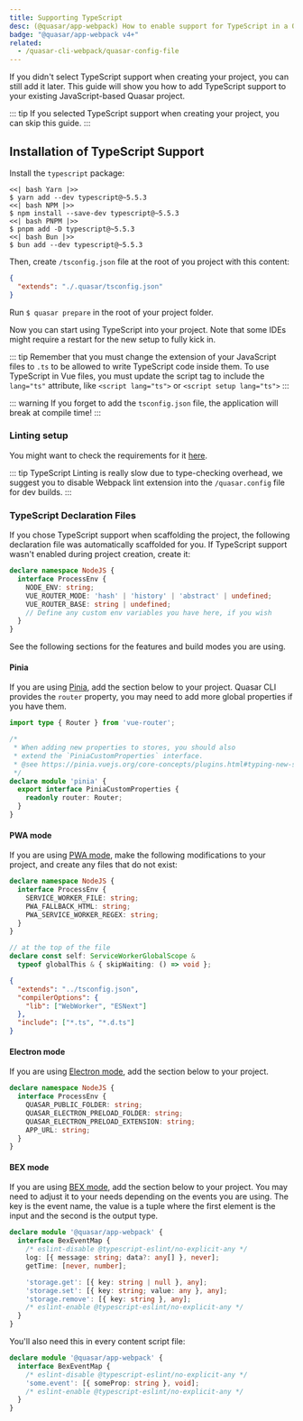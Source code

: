 ```yaml
---
title: Supporting TypeScript
desc: (@quasar/app-webpack) How to enable support for TypeScript in a Quasar app.
badge: "@quasar/app-webpack v4+"
related:
  - /quasar-cli-webpack/quasar-config-file
---
```


If you didn't select TypeScript support when creating your project, you can still add it later. This guide will show you how to add TypeScript support to your existing JavaScript-based Quasar project.

::: tip
If you selected TypeScript support when creating your project, you can skip this guide.
:::

## Installation of TypeScript Support

Install the `typescript` package:

```tabs
<<| bash Yarn |>>
$ yarn add --dev typescript@~5.5.3
<<| bash NPM |>>
$ npm install --save-dev typescript@~5.5.3
<<| bash PNPM |>>
$ pnpm add -D typescript@~5.5.3
<<| bash Bun |>>
$ bun add --dev typescript@~5.5.3
```

Then, create `/tsconfig.json` file at the root of you project with this content:

```json /tsconfig.json
{
  "extends": "./.quasar/tsconfig.json"
}
```

Run `$ quasar prepare` in the root of your project folder.

Now you can start using TypeScript into your project. Note that some IDEs might require a restart for the new setup to fully kick in.

::: tip
Remember that you must change the extension of your JavaScript files to `.ts` to be allowed to write TypeScript code inside them. To use TypeScript in Vue files, you must update the script tag to include the `lang="ts"` attribute, like `<script lang="ts">` or `<script setup lang="ts">`
:::

::: warning
If you forget to add the `tsconfig.json` file, the application will break at compile time!
:::

### Linting setup

You might want to check the requirements for it [here](/quasar-cli-webpack/linter).

::: tip
TypeScript Linting is really slow due to type-checking overhead, we suggest you to disable Webpack lint extension into the `/quasar.config` file for dev builds.
:::

### TypeScript Declaration Files

If you chose TypeScript support when scaffolding the project, the following declaration file was automatically scaffolded for you. If TypeScript support wasn't enabled during project creation, create it:

```ts /src/env.d.ts
declare namespace NodeJS {
  interface ProcessEnv {
    NODE_ENV: string;
    VUE_ROUTER_MODE: 'hash' | 'history' | 'abstract' | undefined;
    VUE_ROUTER_BASE: string | undefined;
    // Define any custom env variables you have here, if you wish
  }
}
```

See the following sections for the features and build modes you are using.

#### Pinia

If you are using [Pinia](/quasar-cli-webpack/state-management-with-pinia), add the section below to your project. Quasar CLI provides the `router` property, you may need to add more global properties if you have them.

```ts /src/stores/index.ts
import type { Router } from 'vue-router';

/*
 * When adding new properties to stores, you should also
 * extend the `PiniaCustomProperties` interface.
 * @see https://pinia.vuejs.org/core-concepts/plugins.html#typing-new-store-properties
 */
declare module 'pinia' {
  export interface PiniaCustomProperties {
    readonly router: Router;
  }
}
```

#### PWA mode

If you are using [PWA mode](/quasar-cli-webpack/developing-pwa/introduction), make the following modifications to your project, and create any files that do not exist:

```ts /src-pwa/pwa-env.d.ts
declare namespace NodeJS {
  interface ProcessEnv {
    SERVICE_WORKER_FILE: string;
    PWA_FALLBACK_HTML: string;
    PWA_SERVICE_WORKER_REGEX: string;
  }
}
```

```ts /src-pwa/custom-service-worker.ts
// at the top of the file
declare const self: ServiceWorkerGlobalScope &
  typeof globalThis & { skipWaiting: () => void };
```

```json /src-pwa/tsconfig.json
{
  "extends": "../tsconfig.json",
  "compilerOptions": {
    "lib": ["WebWorker", "ESNext"]
  },
  "include": ["*.ts", "*.d.ts"]
}
```

#### Electron mode

If you are using [Electron mode](/quasar-cli-webpack/developing-electron-apps/introduction), add the section below to your project.

```ts /src-electron/electron-env.d.ts
declare namespace NodeJS {
  interface ProcessEnv {
    QUASAR_PUBLIC_FOLDER: string;
    QUASAR_ELECTRON_PRELOAD_FOLDER: string;
    QUASAR_ELECTRON_PRELOAD_EXTENSION: string;
    APP_URL: string;
  }
}
```

#### BEX mode

If you are using [BEX mode](/quasar-cli-webpack/developing-browser-extensions/introduction), add the section below to your project. You may need to adjust it to your needs depending on the events you are using. The key is the event name, the value is a tuple where the first element is the input and the second is the output type.

```ts /src-bex/background.ts
declare module '@quasar/app-webpack' {
  interface BexEventMap {
    /* eslint-disable @typescript-eslint/no-explicit-any */
    log: [{ message: string; data?: any[] }, never];
    getTime: [never, number];

    'storage.get': [{ key: string | null }, any];
    'storage.set': [{ key: string; value: any }, any];
    'storage.remove': [{ key: string }, any];
    /* eslint-enable @typescript-eslint/no-explicit-any */
  }
}
```

You'll also need this in every content script file:

```ts /src-bex/my-content-script.ts
declare module '@quasar/app-webpack' {
  interface BexEventMap {
    /* eslint-disable @typescript-eslint/no-explicit-any */
    'some.event': [{ someProp: string }, void];
    /* eslint-enable @typescript-eslint/no-explicit-any */
  }
}
```
